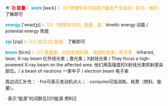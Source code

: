 ☀ <font color="red">**功 能量：**</font>
<font color="sky blue">**work**</font> [wə:k] 
<font color="orange">n. [U] 物理学中可指用力量去产生运动，即功，做功：</font>了解即可

<font color="sky blue">**energy**</font> ['enədӡɪ] 
<font color="orange">n. [U]（物理学中的）能量，能：</font>kinetic energy 动能 / potential energy 势能

<font color="sky blue">**zip**</font> [zɪp] 
<font color="orange">n. [U] [非正式] 能量：</font>了解即可
           
<font color="sky blue">**beam**</font> [bi:m]
<font color="orange">n. [C] 能量束，如放射线的束、电波的波束、粒子束：</font>infrared, laser, X-ray beam 红外线光束；激光束；X射线光束 / They focus a high-powered X-ray beam on the affected area. 他们用高强度的X射线光束照射感染部位。/ a beam of neutrons 一束中子 / electron beam 电子束

周边词汇补充：
· fire可表示发动机点火；
· consume可指消耗、耗费（燃料、能量）。

· 表示“能源”的词群见[[01能源 燃料]]
